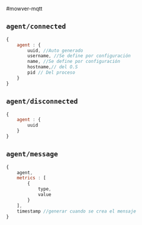 #mowver-mqtt

## `agent/connected`
``` js
{
    agent : {
        uuid, //Auto generado
        username, //Se define por configuración
        name, //Se define por configuración
        hostname,// del O.S
        pid // Del proceso
    }
}
```
## `agent/disconnected`
``` js
{
    agent : {
        uuid
    }
}
```
## `agent/message`
``` js
{
    agent,
    metrics : [
        {
            type,
            value
        }
    ],
    timestamp //generar cuando se crea el mensaje
}
```